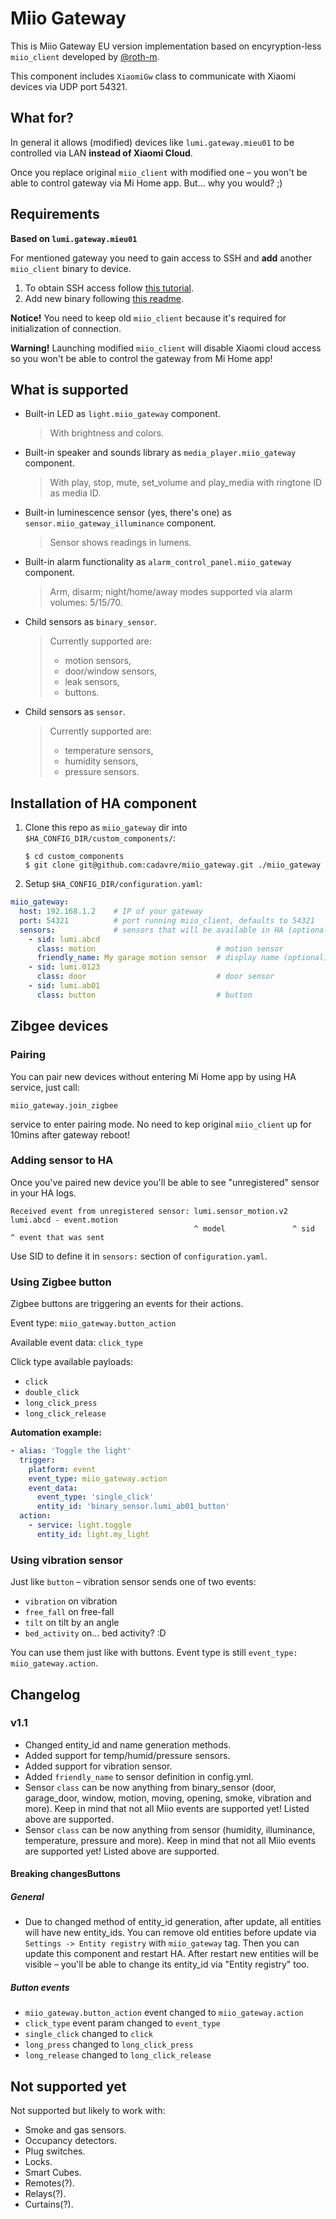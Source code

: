 # Miio Gateway

This is Miio Gateway EU version implementation based on encyryption-less `miio_client` 
developed by [@roth-m](https://github.com/roth-m).

This component includes `XiaomiGw` class to communicate with Xiaomi devices via UDP port 54321.

## What for?

In general it allows (modified) devices like `lumi.gateway.mieu01` to be controlled via LAN **instead of Xiaomi Cloud**.

Once you replace original `miio_client` with modified one – you won't be able to control gateway via Mi Home app.
But... why you would? ;)

## Requirements

**Based on `lumi.gateway.mieu01`**

For mentioned gateway you need to gain access to SSH and **add** another `miio_client` binary to device.

1. To obtain SSH access follow [this tutorial](https://community.openhab.org/t/solved-openhab2-xiaomi-mi-gateway-does-not-respond/52963/188?u=cadavre).
2. Add new binary following [this readme](https://github.com/roth-m/miioclient-mqtt/tree/master/miio_client).

**Notice!** You need to keep old `miio_client` because it's required for initialization of connection.

**Warning!** Launching modified `miio_client` will disable Xiaomi cloud access so you won't be able to
control the gateway from Mi Home app!

## What is supported

* Built-in LED as `light.miio_gateway` component.
  > With brightness and colors.
* Built-in speaker and sounds library as `media_player.miio_gateway` component.
  > With play, stop, mute, set_volume and play_media with ringtone ID as media ID.
* Built-in luminescence sensor (yes, there's one) as `sensor.miio_gateway_illuminance` component.
  > Sensor shows readings in lumens.
* Built-in alarm functionality as `alarm_control_panel.miio_gateway` component.
  > Arm, disarm; night/home/away modes supported via alarm volumes: 5/15/70.

* Child sensors as `binary_sensor`.
  > Currently supported are:
  > * motion sensors,
  > * door/window sensors,
  > * leak sensors,
  > * buttons.

* Child sensors as `sensor`.
  > Currently supported are:
  > * temperature sensors,
  > * humidity sensors,
  > * pressure sensors.

## Installation of HA component

1. Clone this repo as `miio_gateway` dir into `$HA_CONFIG_DIR/custom_components/`:
   ```
   $ cd custom_components
   $ git clone git@github.com:cadavre/miio_gateway.git ./miio_gateway
   ```
2. Setup `$HA_CONFIG_DIR/configuration.yaml`:

```yaml
miio_gateway:
  host: 192.168.1.2    # IP of your gateway
  port: 54321          # port running miio_client, defaults to 54321
  sensors:             # sensors that will be available in HA (optional)
    - sid: lumi.abcd
      class: motion                           # motion sensor
      friendly_name: My garage motion sensor  # display name (optional)
    - sid: lumi.0123
      class: door                             # door sensor
    - sid: lumi.ab01
      class: button                           # button
```

## Zibgee devices

### Pairing

You can pair new devices without entering Mi Home app by using HA service, just call:

```
miio_gateway.join_zigbee
```

service to enter pairing mode. No need to kep original `miio_client` up for 10mins after gateway reboot!

### Adding sensor to HA

Once you've paired new device you'll be able to see "unregistered" sensor in your HA logs.

```
Received event from unregistered sensor: lumi.sensor_motion.v2 lumi.abcd - event.motion
                                         ^ model               ^ sid       ^ event that was sent
```

Use SID to define it in `sensors:` section of `configuration.yaml`.

### Using Zigbee button

Zigbee buttons are triggering an events for their actions.

Event type: `miio_gateway.button_action`

Available event data: `click_type`

Click type available payloads:
* `click`
* `double_click`
* `long_click_press`
* `long_click_release`

**Automation example:**

```yaml
- alias: 'Toggle the light'
  trigger:
    platform: event
    event_type: miio_gateway.action
    event_data:
      event_type: 'single_click'
      entity_id: 'binary_sensor.lumi_ab01_button'
  action:
    - service: light.toggle
      entity_id: light.my_light
```

### Using vibration sensor

Just like `button` – vibration sensor sends one of two events:
* `vibration` on vibration
* `free_fall` on free-fall
* `tilt` on tilt by an angle
* `bed_activity` on... bed activity? :D

You can use them just like with buttons. Event type is still `event_type: miio_gateway.action`.

## Changelog

### v1.1

* Changed entity_id and name generation methods.
* Added support for temp/humid/pressure sensors.
* Added support for vibration sensor.
* Added `friendly_name` to sensor definition in config.yml.
* Sensor `class` can be now anything from binary_sensor (door, garage_door, window, motion, moving, opening, smoke, vibration and more).
  Keep in mind that not all Miio events are supported yet! Listed above are supported.
* Sensor `class` can be now anything from sensor (humidity, illuminance, temperature, pressure and more).
  Keep in mind that not all Miio events are supported yet! Listed above are supported.

#### Breaking changesButtons

##### General

* Due to changed method of entity_id generation, after update, all entities will have new entity_ids.
  You can remove old entities before update via `Settings -> Entity registry` with `miio_gateway` tag.
  Then you can update this component and restart HA.
  After restart new entities will be visible – you'll be able to change its entity_id via "Entity registry" too.

##### Button events

* `miio_gateway.button_action` event changed to `miio_gateway.action`
* `click_type` event param changed to `event_type`
* `single_click` changed to `click`
* `long_press` changed to `long_click_press`
* `long_release` changed to `long_click_release`

## Not supported yet

Not supported but likely to work with:

* Smoke and gas sensors.
* Occupancy detectors.
* Plug switches.
* Locks.
* Smart Cubes.
* Remotes(?).
* Relays(?).
* Curtains(?).